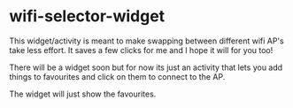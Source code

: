 # wifi-selector-widget

This widget/activity is meant to make swapping between different wifi AP's take less effort. It saves a few clicks for me and I hope it will for you too!

There will be a widget soon but for now its just an activity that lets you add things to favourites and click on them to connect to the AP.

The widget will just show the favourites.
